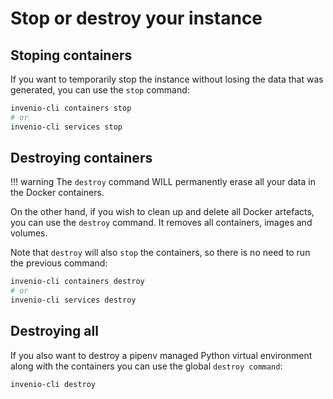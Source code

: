 # Stop or destroy your instance

## Stoping containers

If you want to temporarily stop the instance without losing the data that
was generated, you can use the `stop` command:

```bash
invenio-cli containers stop
# or
invenio-cli services stop
```

## Destroying containers

!!! warning
    The ``destroy`` command WILL permanently erase all your data in the Docker containers.


On the other hand, if you wish to clean up and delete all Docker artefacts,
you can use the `destroy` command. It removes all containers, images and volumes.

Note that `destroy` will also `stop` the containers, so there is no need to run the previous command:


```bash
invenio-cli containers destroy
# or
invenio-cli services destroy
```

## Destroying all

If you also want to destroy a pipenv managed Python virtual environment along with the containers you can use the global `destroy command`:

```bash
invenio-cli destroy
```
